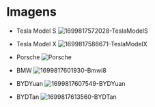 # Imagens

* Tesla Model S
![1699817572028-TeslaModelS](https://github.com/JoaoVCalcantara/Concessionaria/assets/136134745/9c180aa7-08fa-44c0-894f-9894f8e2d73d)

* Tesla Model X
![1699817586671-TeslaModelX](https://github.com/JoaoVCalcantara/Concessionaria/assets/136134745/3cd0375b-6f7e-4dc6-a0e0-c7cdabf020c1)

* Porsche
![Porsche](https://github.com/JoaoVCalcantara/Concessionaria/assets/136134745/98eeb0dc-ddce-41e9-bc0e-f60170aff726)

* BMW
![1699817601930-Bmwi8](https://github.com/JoaoVCalcantara/Concessionaria/assets/136134745/2c7b5ec0-1eed-486f-98d2-b6eeccd6355f)

* BYDYuan
![1699817607549-BYDYuan](https://github.com/JoaoVCalcantara/Concessionaria/assets/136134745/2d19f4dd-3a59-489c-ac91-299804a8c154)

* BYDTan
![1699817613560-BYDTan](https://github.com/JoaoVCalcantara/Concessionaria/assets/136134745/84994dc1-c3b1-4102-9271-3ae514b6b0ec)
  
